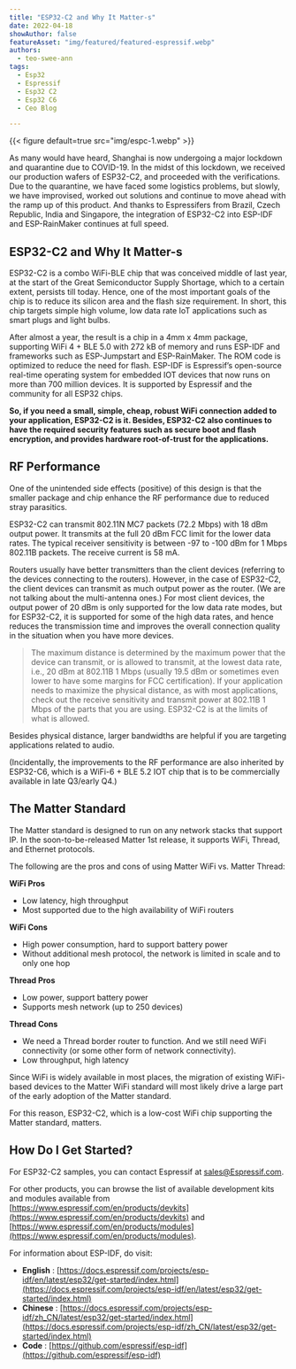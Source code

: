 ```yaml
---
title: "ESP32-C2 and Why It Matter-s"
date: 2022-04-18
showAuthor: false
featureAsset: "img/featured/featured-espressif.webp"
authors:
  - teo-swee-ann
tags:
  - Esp32
  - Espressif
  - Esp32 C2
  - Esp32 C6
  - Ceo Blog

---
```

{{< figure
    default=true
    src="img/espc-1.webp"
    >}}

As many would have heard, Shanghai is now undergoing a major lockdown and quarantine due to COVID-19. In the midst of this lockdown, we received our production wafers of ESP32-C2, and proceeded with the verifications. Due to the quarantine, we have faced some logistics problems, but slowly, we have improvised, worked out solutions and continue to move ahead with the ramp up of this product. And thanks to Espressifers from Brazil, Czech Republic, India and Singapore, the integration of ESP32-C2 into ESP-IDF and ESP-RainMaker continues at full speed.

## ESP32-C2 and Why It Matter-s

ESP32-C2 is a combo WiFi-BLE chip that was conceived middle of last year, at the start of the Great Semiconductor Supply Shortage, which to a certain extent, persists till today. Hence, one of the most important goals of the chip is to reduce its silicon area and the flash size requirement. In short, this chip targets simple high volume, low data rate IoT applications such as smart plugs and light bulbs.

After almost a year, the result is a chip in a 4mm x 4mm package, supporting WiFi 4 + BLE 5.0 with 272 kB of memory and runs ESP-IDF and frameworks such as ESP-Jumpstart and ESP-RainMaker. The ROM code is optimized to reduce the need for flash. ESP-IDF is Espressif’s open-source real-time operating system for embedded IOT devices that now runs on more than 700 million devices. It is supported by Espressif and the community for all ESP32 chips.

__So, if you need a small, simple, cheap, robust WiFi connection added to your application, ESP32-C2 is it. Besides, ESP32-C2 also continues to have the required security features such as secure boot and flash encryption, and provides hardware root-of-trust for the applications.__ 

## RF Performance

One of the unintended side effects (positive) of this design is that the smaller package and chip enhance the RF performance due to reduced stray parasitics.

ESP32-C2 can transmit 802.11N MC7 packets (72.2 Mbps) with 18 dBm output power. It transmits at the full 20 dBm FCC limit for the lower data rates. The typical receiver sensitivity is between -97 to -100 dBm for 1 Mbps 802.11B packets. The receive current is 58 mA.

Routers usually have better transmitters than the client devices (referring to the devices connecting to the routers). However, in the case of ESP32-C2, the client devices can transmit as much output power as the router. (We are not talking about the multi-antenna ones.) For most client devices, the output power of 20 dBm is only supported for the low data rate modes, but for ESP32-C2, it is supported for some of the high data rates, and hence reduces the transmission time and improves the overall connection quality in the situation when you have more devices.

> The maximum distance is determined by the maximum power that the device can transmit, or is allowed to transmit, at the lowest data rate, i.e., 20 dBm at 802.11B 1 Mbps (usually 19.5 dBm or sometimes even lower to have some margins for FCC certification). If your application needs to maximize the physical distance, as with most applications, check out the receive sensitivity and transmit power at 802.11B 1 Mbps of the parts that you are using. ESP32-C2 is at the limits of what is allowed.

Besides physical distance, larger bandwidths are helpful if you are targeting applications related to audio.

(Incidentally, the improvements to the RF performance are also inherited by ESP32-C6, which is a WiFi-6 + BLE 5.2 IOT chip that is to be commercially available in late Q3/early Q4.)

## The Matter Standard

The Matter standard is designed to run on any network stacks that support IP. In the soon-to-be-released Matter 1st release, it supports WiFi, Thread, and Ethernet protocols.

The following are the pros and cons of using Matter WiFi vs. Matter Thread:

__WiFi Pros__ 

- Low latency, high throughput
- Most supported due to the high availability of WiFi routers

__WiFi Cons__ 

- High power consumption, hard to support battery power
- Without additional mesh protocol, the network is limited in scale and to only one hop

__Thread Pros__ 

- Low power, support battery power
- Supports mesh network (up to 250 devices)

__Thread Cons__ 

- We need a Thread border router to function. And we still need WiFi connectivity (or some other form of network connectivity).
- Low throughput, high latency

Since WiFi is widely available in most places, the migration of existing WiFi-based devices to the Matter WiFi standard will most likely drive a large part of the early adoption of the Matter standard.

For this reason, ESP32-C2, which is a low-cost WiFi chip supporting the Matter standard, matters.

## How Do I Get Started?

For ESP32-C2 samples, you can contact Espressif at sales@Espressif.com.

For other products, you can browse the list of available development kits and modules available from [https://www.espressif.com/en/products/devkits](https://www.espressif.com/en/products/devkits) and [https://www.espressif.com/en/products/modules](https://www.espressif.com/en/products/modules).

For information about ESP-IDF, do visit:

- __English__ : [https://docs.espressif.com/projects/esp-idf/en/latest/esp32/get-started/index.html](https://docs.espressif.com/projects/esp-idf/en/latest/esp32/get-started/index.html)
- __Chinese__ : [https://docs.espressif.com/projects/esp-idf/zh_CN/latest/esp32/get-started/index.html](https://docs.espressif.com/projects/esp-idf/zh_CN/latest/esp32/get-started/index.html)
- __Code__ : [https://github.com/espressif/esp-idf](https://github.com/espressif/esp-idf)
